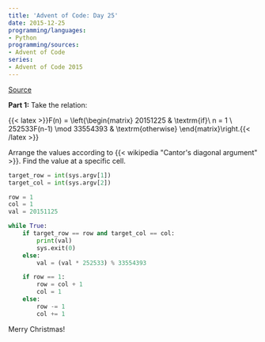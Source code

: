 ```yaml
---
title: 'Advent of Code: Day 25'
date: 2015-12-25
programming/languages:
- Python
programming/sources:
- Advent of Code
series:
- Advent of Code 2015
---
```

<a href="http://adventofcode.com/2015/day/25">Source</a>

**Part 1:** Take the relation:

{{< latex >}}F(n) = \left\{\begin{matrix}
20151225 & \textrm{if}\ n = 1 \\
252533F(n-1) \mod 33554393 & \textrm{otherwise}
\end{matrix}\right.{{< /latex >}}

Arrange the values according to {{< wikipedia "Cantor's diagonal argument" >}}. Find the value at a specific cell.

<!--more-->

```python
target_row = int(sys.argv[1])
target_col = int(sys.argv[2])

row = 1
col = 1
val = 20151125

while True:
    if target_row == row and target_col == col:
        print(val)
        sys.exit(0)
    else:
        val = (val * 252533) % 33554393

    if row == 1:
        row = col + 1
        col = 1
    else:
        row -= 1
        col += 1
```

Merry Christmas!
